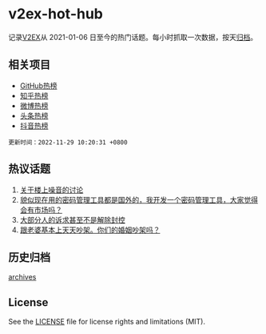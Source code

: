 # v2ex-hot-hub

 记录[V2EX](https://www.v2ex.com/)从 2021-01-06 日至今的热门话题。每小时抓取一次数据，按天[归档](archives)。
 
 ## 相关项目

- [GitHub热榜](https://github.com/snaildev/github-hot-hub)
- [知乎热榜](https://github.com/snaildev/zhihu-hot-hub)
- [微博热榜](https://github.com/snaildev/weibo-hot-hub)
- [头条热榜](https://github.com/snaildev/toutiao-hot-hub)
- [抖音热榜](https://github.com/snaildev/douyin-hot-hub)


 `更新时间：2022-11-29 10:20:31 +0800`

## 热议话题

1. [关于楼上噪音的讨论](https://www.v2ex.com/t/898568)
1. [貌似现在用的密码管理工具都是国外的，我开发一个密码管理工具，大家觉得会有市场吗？](https://www.v2ex.com/t/898418)
1. [大部分人的诉求甚至不是解除封控](https://www.v2ex.com/t/898679)
1. [跟老婆基本上天天吵架。你们的婚姻吵架吗？](https://www.v2ex.com/t/898602)

## 历史归档

[archives](archives)

## License

See the [LICENSE](LICENSE) file for license rights and limitations (MIT).
